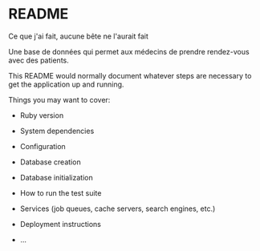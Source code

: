 # README

Ce que j'ai fait, aucune bête ne l'aurait fait

Une base de données qui permet aux médecins de prendre rendez-vous avec des patients.

This README would normally document whatever steps are necessary to get the
application up and running.

Things you may want to cover:

* Ruby version

* System dependencies

* Configuration

* Database creation

* Database initialization

* How to run the test suite

* Services (job queues, cache servers, search engines, etc.)

* Deployment instructions

* ...
